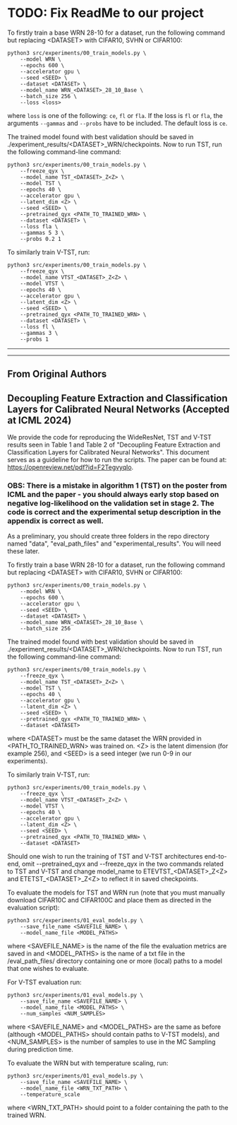 # TODO: Fix ReadMe to our project


To firstly train a base WRN 28-10 for a dataset, run the following command but replacing \<DATASET\> with CIFAR10, SVHN or CIFAR100:

```
python3 src/experiments/00_train_models.py \
    --model WRN \
    --epochs 600 \
    --accelerator gpu \
    --seed <SEED> \
    --dataset <DATASET> \
    --model_name WRN_<DATASET>_28_10_Base \
    --batch_size 256 \
    --loss <loss>
```
where `loss` is one of the following: `ce`, `fl` or `fla`. If the loss is `fl` or `fla`, the arguments `--gammas` and `--probs` have to be included. The default loss is `ce`.


The trained model found with best validation should be saved in ./experiment_results/\<DATASET\>_WRN/checkpoints. Now to run TST, run the following command-line command:

```
python3 src/experiments/00_train_models.py \
    --freeze_qyx \
    --model_name TST_<DATASET>_Z<Z> \
    --model TST \
    --epochs 40 \
    --accelerator gpu \
    --latent_dim <Z> \
    --seed <SEED> \
    --pretrained_qyx <PATH_TO_TRAINED_WRN> \
    --dataset <DATASET> \
    --loss fla \
    --gammas 5 3 \
    --probs 0.2 1
```

To similarly train V-TST, run:

```
python3 src/experiments/00_train_models.py \
    --freeze_qyx \
    --model_name VTST_<DATASET>_Z<Z> \
    --model VTST \
    --epochs 40 \
    --accelerator gpu \
    --latent_dim <Z> \
    --seed <SEED> \
    --pretrained_qyx <PATH_TO_TRAINED_WRN> \
    --dataset <DATASET> \
    --loss fl \
    --gammas 3 \
    --probs 1
```

---
--- 

## From Original Authors

##  Decoupling Feature Extraction and Classification Layers for Calibrated Neural Networks (Accepted at ICML 2024)
We provide the code for reproducing the WideResNet, TST and V-TST results seen in Table 1 and Table 2 of "Decoupling Feature Extraction and Classification Layers for Calibrated Neural Networks". This document serves as a guideline for how to run the scripts. The paper can be found at: https://openreview.net/pdf?id=F2Tegvyqlo.

### OBS: There is a mistake in algorithm 1 (TST) on the poster from ICML and the paper - you should always early stop based on negative log-likelihood on the validation set in stage 2. The code is correct and the experimental setup description in the appendix is correct as well.

As a preliminary, you should create three folders in the repo directory named "data", "eval_path_files" and "experimental_results". You will need these later. 

To firstly train a base WRN 28-10 for a dataset, run the following command but replacing \<DATASET\> with CIFAR10, SVHN or CIFAR100:

```
python3 src/experiments/00_train_models.py \
    --model WRN \
    --epochs 600 \
    --accelerator gpu \
    --seed <SEED> \
    --dataset <DATASET> \
    --model_name WRN_<DATASET>_28_10_Base \
    --batch_size 256
```

The trained model found with best validation should be saved in ./experiment_results/\<DATASET\>_WRN/checkpoints. Now to run TST, run the following command-line command:

```
python3 src/experiments/00_train_models.py \
    --freeze_qyx \
    --model_name TST_<DATASET>_Z<Z> \
    --model TST \
    --epochs 40 \
    --accelerator gpu \
    --latent_dim <Z> \
    --seed <SEED> \
    --pretrained_qyx <PATH_TO_TRAINED_WRN> \
    --dataset <DATASET>
```

where \<DATASET\> must be the same dataset the WRN provided in <PATH_TO_TRAINED_WRN> was trained on. 
\<Z\> is the latent dimension (for example 256), and \<SEED\> is a seed integer (we run 0-9 in our experiments).

To similarly train V-TST, run:

```
python3 src/experiments/00_train_models.py \
    --freeze_qyx \
    --model_name VTST_<DATASET>_Z<Z> \
    --model VTST \
    --epochs 40 \
    --accelerator gpu \
    --latent_dim <Z> \
    --seed <SEED> \
    --pretrained_qyx <PATH_TO_TRAINED_WRN> \
    --dataset <DATASET>
```

Should one wish to run the training of TST and V-TST architectures end-to-end, omit --pretrained_qyx and --freeze_qyx in the two commands related to TST and V-TST and change model_name to ETEVTST\_\<DATASET\>\_Z\<Z\> and ETETST\_\<DATASET\>\_Z\<Z\> to reflect it in saved checkpoints.

To evaluate the models for TST and WRN run (note that you must manually download CIFAR10C and CIFAR100C and place them as directed in the evaluation script):

```
python3 src/experiments/01_eval_models.py \
    --save_file_name <SAVEFILE_NAME> \
    --model_name_file <MODEL_PATHS>
```

where \<SAVEFILE_NAME\> is the name of the file the evaluation metrics are saved in and \<MODEL_PATHS\> is the name of a txt file in the /eval_path_files/ directory containing one or more (local) paths
to a model that one wishes to evaluate.

For V-TST evaluation run:

```
python3 src/experiments/01_eval_models.py \
    --save_file_name <SAVEFILE_NAME> \
    --model_name_file <MODEL_PATHS> \
    --num_samples <NUM_SAMPLES>
```

where \<SAVEFILE_NAME\> and \<MODEL_PATHS\> are the same as before (although \<MODEL_PATHS\> should contain paths to V-TST models), and \<NUM_SAMPLES\> is the number of samples to use
in the MC Sampling during prediction time.

To evaluate the WRN but with temperature scaling, run:

```
python3 src/experiments/01_eval_models.py \
    --save_file_name <SAVEFILE_NAME> \
    --model_name_file <WRN_TXT_PATH> \
    --temperature_scale
```

where \<WRN_TXT_PATH\> should point to a folder containing the path to the trained WRN.

